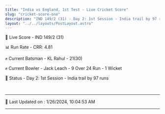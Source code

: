 ```yaml
---
title: "India vs England, 1st Test - Live Cricket Score"
slug: "cricket-score-one"
description: "IND 149/2 (31) - Day 2: 1st Session - India trail by 97 runs."
layout: "../../layouts/PostLayout.astro"
---
```


🔴 Live Score - IND 149/2 (31)  

📊 Run Rate - CRR: 4.81  

✊ Current Batsman - KL Rahul - 21(30)  

✊ Current Bowler - Jack Leach - 9 Over 24 Run - 1 Wicket  

📑 Status - Day 2: 1st Session - India trail by 97 runs

<br />

***

📝 Last Updated on : 1/26/2024, 10:04:53 AM

***

